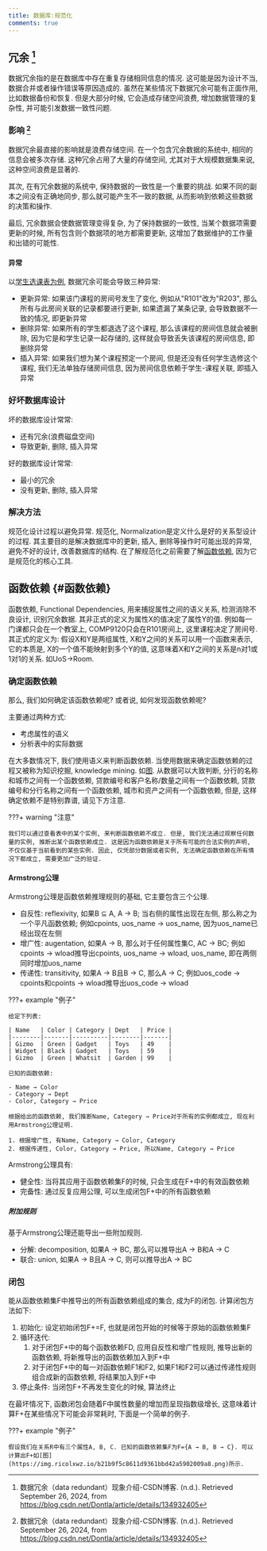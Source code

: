 ```yaml
---
title: 数据库:规范化
comments: true
---
```


## 冗余 [^1]

数据冗余指的是在数据库中存在重复存储相同信息的情况. 这可能是因为设计不当, 数据合并或者操作错误等原因造成的. 虽然在某些情况下数据冗余可能有正面作用, 比如数据备份和恢复. 但是大部分时候, 它会造成存储空间浪费, 增加数据管理的复杂性, 并可能引发数据一致性问题.

### 影响 [^1]

数据冗余最直接的影响就是浪费存储空间. 在一个包含冗余数据的系统中, 相同的信息会被多次存储. 这种冗余占用了大量的存储空间, 尤其对于大规模数据集来说, 这种空间浪费是显著的.

其次, 在有冗余数据的系统中, 保持数据的一致性是一个重要的挑战. 如果不同的副本之间没有正确地同步, 那么就可能产生不一致的数据, 从而影响到依赖这些数据的决策和操作.

最后, 冗余数据会使数据管理变得复杂, 为了保持数据的一致性, 当某个数据项需要更新的时候, 所有包含则个数据项的地方都需要更新, 这增加了数据维护的工作量和出错的可能性.

#### 异常

以[学生选课表为例](https://img.ricolxwz.io/9284796b69eedeeebe319e75c18049a9.png), 数据冗余可能会导致三种异常:

- 更新异常: 如果该门课程的房间号发生了变化, 例如从"R101"改为"R203", 那么所有与此房间关联的记录都要进行更新, 如果遗漏了某条记录, 会导致数据不一致的情况, 即更新异常
- 删除异常: 如果所有的学生都退选了这个课程, 那么该课程的房间信息就会被删除, 因为它是和学生记录一起存储的, 这样就会导致丢失该课程的房间信息, 即删除异常
- 插入异常: 如果我们想为某个课程预定一个房间, 但是还没有任何学生选修这个课程, 我们无法单独存储房间信息, 因为房间信息依赖于学生-课程关联, 即插入异常

### 好坏数据库设计

坏的数据库设计常常:

- 还有冗余(浪费磁盘空间)
- 导致更新, 删除, 插入异常

好的数据库设计常常:

- 最小的冗余
- 没有更新, 删除, 插入异常

### 解决方法

规范化设计过程以避免异常. 规范化, Normalization是定义什么是好的关系型设计的过程. 其主要目的是解决数据库中的更新, 插入, 删除等操作时可能出现的异常, 避免不好的设计, 改善数据库的结构. 在了解规范化之前需要了解[函数依赖](#函数依赖), 因为它是规范化的核心工具.

## 函数依赖 {#函数依赖}

函数依赖, Functional Dependencies, 用来捕捉属性之间的语义关系, 检测消除不良设计, 识别冗余数据. 其非正式的定义为属性X的值决定了属性Y的值. 例如每一门课都只会在一个教室上, COMP9120只会在R101房间上, 这里课程决定了房间号. 其正式的定义为: 假设X和Y是两组属性, X和Y之间的关系可以用一个函数来表示, 它的本质是, X的一个值不能映射到多个Y的值, 这意味着X和Y之间的关系是n对1或1对1的关系. 如UoS->Room.

### 确定函数依赖

那么, 我们如何确定该函数依赖呢? 或者说, 如何发现函数依赖呢? 

主要通过两种方式:

- 考虑属性的语义
- 分析表中的实际数据

在大多数情况下, 我们使用语义来判断函数依赖. 当使用数据来确定函数依赖的过程又被称为知识挖掘, knowledge mining. 如[图](https://img.ricolxwz.io/be0f5b8161ff4bbd9b178cead0c599ac.png). 从数据可以大致判断, 分行的名称和城市之间有一个函数依赖, 贷款编号和客户名称/数量之间有一个函数依赖, 贷款编号和分行名称之间有一个函数依赖, 城市和资产之间有一个函数依赖, 但是, 这样确定依赖不是特别靠谱, 请见下方注意.

???+ warning "注意"

    我们可以通过查看表中的某个实例, 来判断函数依赖不成立. 但是, 我们无法通过观察任何数量的实例, 推断出某个函数依赖成立. 这是因为函数依赖是关于所有可能的合法实例的声明, 不仅仅基于当前看到的某些实例. 因此, 仅凭部分数据或者实例, 无法确定函数依赖在所有情况下都成立, 需要更加广泛的验证.

#### Armstrong公理

Armstrong公理是函数依赖推理规则的基础, 它主要包含三个公理.

- 自反性: reflexivity, 如果B ⊆ A, A → B; 当右侧的属性出现在左侧, 那么称之为一个平凡函数依赖; 例如cpoints, uos_name → uos_name, 因为uos_name已经出现在左侧
- 增广性: augentation, 如果A → B, 那么对于任何属性集C, AC → BC; 例如cpoints → wload推导出cpoints, uos_name → wload, uos_name, 即在两侧同时增加uos_name
- 传递性: transitivity, 如果A → B且B → C, 那么A → C; 例如uos_code → cpoints和cpoints → wload推导出uos_code → wload

???+ example "例子"

    给定下列表:

    | Name   | Color | Category | Dept   | Price |
    |--------|-------|----------|--------|-------|
    | Gizmo  | Green | Gadget   | Toys   | 49    |
    | Widget | Black | Gadget   | Toys   | 59    |
    | Gizmo  | Green | Whatsit  | Garden | 99    |

    已知的函数依赖:

    - Name → Color
    - Category → Dept
    - Color, Category → Price

    根据给出的函数依赖, 我们推断Name, Category → Price对于所有的实例都成立, 现在利用Armstrong公理证明.

    1. 根据增广性, 有Name, Category → Color, Category
    2. 根据传递性, Color, Category → Price, 所以Name, Category → Price

Armstrong公理具有:

- 健全性: 当将其应用于函数依赖集F的时候, 只会生成在F+中的有效函数依赖
- 完备性: 通过反复应用公理, 可以生成闭包F+中的所有函数依赖
    
##### 附加规则

基于Armstrong公理还能导出一些附加规则. 

- 分解: decomposition, 如果A → BC, 那么可以推导出A → B和A → C
- 联合: union, 如果A → B且A → C, 则可以推导出A → BC

### 闭包

能从函数依赖集F中推导出的所有函数依赖组成的集合, 成为F的闭包. 计算闭包方法如下:

1. 初始化: 设定初始闭包F+=F, 也就是闭包开始的时候等于原始的函数依赖集F
2. 循环迭代:
    1. 对于闭包F+中的每个函数依赖FD, 应用自反性和增广性规则, 推导出新的函数依赖, 将新推导出的函数依赖加入到F+中
    2. 对于闭包F+中的每一对函数依赖F1和F2, 如果F1和F2可以通过传递性规则组合成新的函数依赖, 将结果加入到F+中
3. 停止条件: 当闭包F+不再发生变化的时候, 算法终止

在最坏情况下, 函数闭包会随着F中属性数量的增加而呈现指数级增长, 这意味着计算F+在某些情况下可能会非常耗时, 下面是一个简单的例子.

???+ example "例子"

    假设我们在关系R中有三个属性A, B, C. 已知的函数依赖集F为F={A → B, B → C}. 可以计算出F+如[图](https://img.ricolxwz.io/b21b9f5c8611d9361bbd42a5902009a8.png)所示.

[^1]: 数据冗余（data redundant）现象介绍-CSDN博客. (n.d.). Retrieved September 26, 2024, from https://blog.csdn.net/Dontla/article/details/134932405